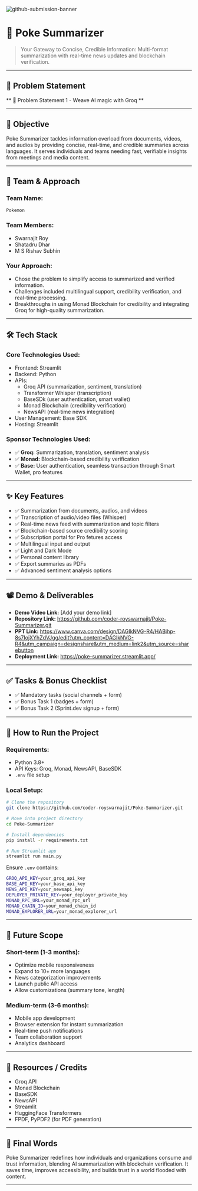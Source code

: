 
![github-submission-banner](https://github.com/user-attachments/assets/a1493b84-e4e2-456e-a791-ce35ee2bcf2f)

# 🚀 Poke Summarizer

> Your Gateway to Concise, Credible Information: Multi-format summarization with real-time news updates and blockchain verification.

---

## 📌 Problem Statement

** 🧠 Problem Statement 1 - Weave AI magic with Groq **

---

## 🎯 Objective

Poke Summarizer tackles information overload from documents, videos, and audios by providing concise, real-time, and credible summaries across languages. It serves individuals and teams needing fast, verifiable insights from meetings and media content.

---

## 🧠 Team & Approach

### Team Name:  
`Pokemon`

### Team Members:  
- Swarnajit Roy 
- Shatadru Dhar  
- M S Rishav Subhin  

### Your Approach:  
- Chose the problem to simplify access to summarized and verified information.
- Challenges included multilingual support, credibility verification, and real-time processing.
- Breakthroughs in using Monad Blockchain for credibility and integrating Groq for high-quality summarization.

---

## 🛠️ Tech Stack

### Core Technologies Used:
- Frontend: Streamlit
- Backend: Python
- APIs:
  - Groq API (summarization, sentiment, translation)
  - Transformer Whisper (transcription)
  - BaseSDk (user authentication, smart wallet)
  - Monad Blockchain (credibility verification)
  - NewsAPI (real-time news integration)
- User Management: Base SDK 
- Hosting: Streamlit 

### Sponsor Technologies Used:
- ✅ **Groq:** Summarization, translation, sentiment analysis
- ✅ **Monad:** Blockchain-based credibility verification
- ✅ **Base:** User authentication, seamless transaction through Smart Wallet, pro features  

---

## ✨ Key Features

- ✅ Summarization from documents, audios, and videos  
- ✅ Transcription of audio/video files (Whisper)  
- ✅ Real-time news feed with summarization and topic filters  
- ✅ Blockchain-based source credibility scoring
- ✅ Subscription portal for Pro fetures access
- ✅ Multilingual input and output  
- ✅ Light and Dark Mode  
- ✅ Personal content library   
- ✅ Export summaries as PDFs  
- ✅ Advanced sentiment analysis options  

---

## 📽️ Demo & Deliverables

- **Demo Video Link:** [Add your demo link]  
- **Repository Link:** https://github.com/coder-royswarnajit/Poke-Summarizer.git
- **PPT Link:** https://www.canva.com/design/DAGlkNVG-R4/HABihp-8s7IojXYhZdVJgg/edit?utm_content=DAGlkNVG-R4&utm_campaign=designshare&utm_medium=link2&utm_source=sharebutton
- **Deployment Link:** https://poke-summarizer.streamlit.app/

---

## ✅ Tasks & Bonus Checklist

- ✅ Mandatory tasks (social channels + form)
- ✅ Bonus Task 1 (badges + form)
- ✅ Bonus Task 2 (Sprint.dev signup + form)

---

## 🧪 How to Run the Project

### Requirements:
- Python 3.8+
- API Keys: Groq, Monad, NewsAPI, BaseSDK
- `.env` file setup

### Local Setup:
```bash
# Clone the repository
git clone https://github.com/coder-royswarnajit/Poke-Summarizer.git

# Move into project directory
cd Poke-Summarizer

# Install dependencies
pip install -r requirements.txt

# Run Streamlit app
streamlit run main.py
```

Ensure `.env` contains:
```bash
GROQ_API_KEY=your_groq_api_key
BASE_API_KEY=your_base_api_key
NEWS_API_KEY=your_newsapi_key
DEPLOYER_PRIVATE_KEY=your_deployer_private_key
MONAD_RPC_URL=your_monad_rpc_url
MONAD_CHAIN_ID=your_monad_chain_id
MONAD_EXPLORER_URL=your_monad_explorer_url
```

---

## 🧬 Future Scope

### Short-term (1-3 months):
- Optimize mobile responsiveness
- Expand to 10+ more languages
- News categorization improvements
- Launch public API access
- Allow customizations (summary tone, length)

### Medium-term (3-6 months):
- Mobile app development
- Browser extension for instant summarization
- Real-time push notifications
- Team collaboration support
- Analytics dashboard

---

## 📎 Resources / Credits

- Groq API
- Monad Blockchain
- BaseSDK
- NewsAPI
- Streamlit
- HuggingFace Transformers
- FPDF, PyPDF2 (for PDF generation)

---

## 🏁 Final Words

Poke Summarizer redefines how individuals and organizations consume and trust information, blending AI summarization with blockchain verification. It saves time, improves accessibility, and builds trust in a world flooded with content.

---
